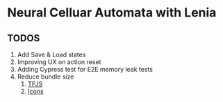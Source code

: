 # Neural Celluar Automata with Lenia


## TODOS

1. Add Save & Load states
2. Improving UX on action reset
3. Adding Cypress test for E2E memory leak tests
4. Reduce bundle size
    1. [TFJS](https://www.tensorflow.org/js/tutorials/deployment/size_optimized_bundles)
    2. [Icons](https://www.npmjs.com/package/@material-design-icons/svg)